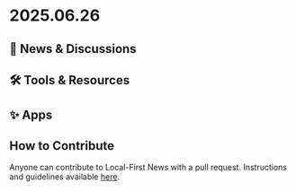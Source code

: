 # 2025.06.26

## 📰 News & Discussions



## 🛠️ Tools & Resources



## ✨ Apps



## How to Contribute
Anyone can contribute to Local-First News with a pull request. Instructions and guidelines available [here](https://github.com/localfirstnews/localfirstnews).
